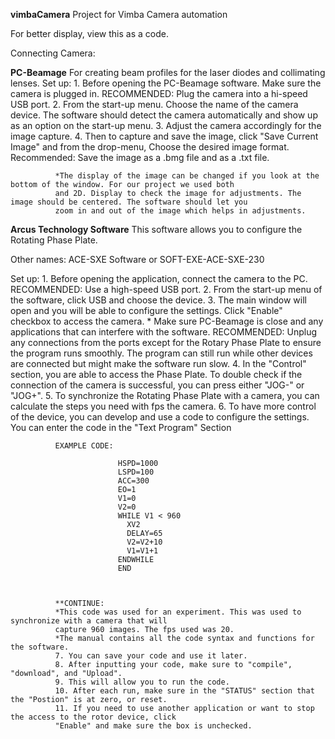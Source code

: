 **vimbaCamera**
Project for Vimba Camera automation

For better display, view this as a code. 

Connecting Camera:

**PC-Beamage**
For creating beam profiles for the laser diodes and collimating lenses. 
Set up:
              1. Before opening the PC-Beamage software. Make sure the camera is plugged in. 
              RECOMMENDED: Plug the camera into a hi-speed USB port.
              2. From the start-up menu. Choose the name of the camera device. The software should
              detect the camera automatically and show up as an option on the start-up menu. 
              3. Adjust the camera accordingly for the image capture.
              4. Then to capture and save the image, click "Save Current Image" and from the drop-menu,
              Choose the desired image format. 
              Recommended: Save the image as a .bmg file and as a .txt file.
              
              *The display of the image can be changed if you look at the bottom of the window. For our project we used both
              and 2D. Display to check the image for adjustments. The image should be centered. The software should let you
              zoom in and out of the image which helps in adjustments.


            
              
      
**Arcus Technology Software**
This software allows you to configure the Rotating Phase Plate. 

Other names: ACE-SXE Software or SOFT-EXE-ACE-SXE-230

Set up:
              1. Before opening the application, connect the camera to the PC. RECOMMENDED: Use a high-speed
              USB port.
              2. From the start-up menu of the software, click USB and choose the device. 
              3. The main window will open and you will be able to configure the settings. Click "Enable" checkbox to 
              access the camera. 
              * Make sure PC-Beamage is close and any applications that can interfere with the software. RECOMMENDED:
              Unplug any connections from the ports except for the Rotary Phase Plate to ensure the program runs smoothly. 
              The program can still run while other devices are connected but might make the software run slow. 
              4. In the "Control" section, you are able to access the Phase Plate. To double check if the connection
              of the camera is successful, you can press either "JOG-" or "JOG+".
              5. To synchronize the Rotating Phase Plate with a camera, you can calculate the steps you need with fps
              the camera.
              6. To have more control of the device, you can develop and use a code to configure the settings. 
              You can enter the code in the "Text Program" Section
              
              EXAMPLE CODE: 
    
                            HSPD=1000
                            LSPD=100
                            ACC=300
                            EO=1
                            V1=0
                            V2=0
                            WHILE V1 < 960
                              XV2
                              DELAY=65
                              V2=V2+10
                              V1=V1+1
                            ENDWHILE
                            END
        


              **CONTINUE:        
              *This code was used for an experiment. This was used to synchronize with a camera that will 
              capture 960 images. The fps used was 20. 
              *The manual contains all the code syntax and functions for the software.
              7. You can save your code and use it later. 
              8. After inputting your code, make sure to "compile", "download", and "Upload".
              9. This will allow you to run the code.
              10. After each run, make sure in the "STATUS" section that the "Postion" is at zero, or reset. 
              11. If you need to use another application or want to stop the access to the rotor device, click
              "Enable" and make sure the box is unchecked.
              
 
              

             










                      

